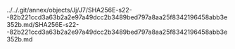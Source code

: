 ../../.git/annex/objects/Jj/J7/SHA256E-s22--82b221ccd3a63b2a2e97a49dcc2b3489bed797a8aa25f8342196458abb3e352b.md/SHA256E-s22--82b221ccd3a63b2a2e97a49dcc2b3489bed797a8aa25f8342196458abb3e352b.md